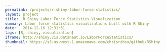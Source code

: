 ```yaml
---
permalink: /projects/r-shiny-labor-force-statistics/
layout: project
title:  R Shiny Labor Force Statistics Visualization
summary: Labor force statistics visualizations built with R Shiny
date:   2014-12-16 12:31:31
tags: [R, shiny, visualization]
iframe: http://shiny.vis.datanaut.io/LaborForceStatistics/
thumbnail: https://s3-us-west-1.amazonaws.com/chrisrzhou/github/RShiny-LaborForceStatistics/trend-unemployed-rate.png
---
```

